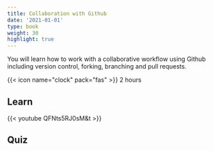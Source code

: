 ```yaml
---
title: Collaboration with Github
date: '2021-01-01'
type: book
weight: 30
highlight: true
---
```


You will learn how to work with a collaborative workflow using Github including version control, forking, branching and pull requests.

<!--more-->

{{< icon name="clock" pack="fas" >}} 2 hours

## Learn

{{< youtube QFNts5RJ0sM&t  >}}


## Quiz



